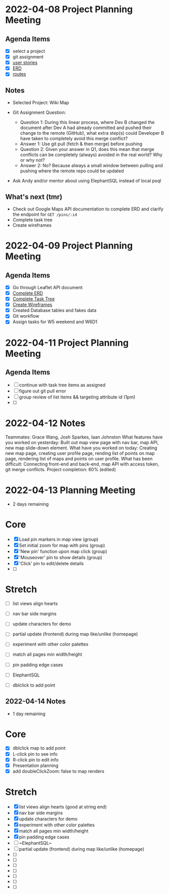 # 2022-04-08 Project Planning Meeting
## Agenda Items
- [x] select a project
- [x] git assignment
- [x] [user stories](./user_stories.md)
- [x] [ERD](./wikimap_ERD.png)
- [x] [routes](./routes_and_mvp.md)

## Notes
* Selected Project: Wiki Map
* Git Assignment Question:
  * Question 1: During this linear process, where Dev B changed the document after Dev A had already committed and pushed their change to the remote (GitHub), what extra step(s) could Developer B have taken to completely avoid this merge conflict?
  * Answer 1: Use git pull (fetch & then merge) before pushing
  * Question 2: Given your answer in Q1, does this mean that merge conflicts can be completely (always) avoided in the real world? Why or why not?
  * Answer 2: No? Because always a small window between pulling and pushing where the remote repo could be updated

* Ask Andy and/or mentor about using ElephantSQL instead of local psql

## What's next (tmr)
* Check out Google Maps API documentation to complete ERD and clarify the endpoint for `GET /pins/:id`
* Complete task tree
* Create wireframes

# 2022-04-09 Project Planning Meeting
## Agenda Items
- [x] Go through Leaflet API document
- [x] [Complete ERD](./wikimap_ERD.png)
- [x] [Complete Task Tree](./wiki-map-task-tree.png)
- [x] [Create Wireframes](./wiki-map-wire-frame.png)
- [x] Created Database tables and fakes data
- [x] Git workflow
- [x] Assign tasks for W5 weekend and W6D1

# 2022-04-11 Project Planning Meeting
## Agenda Items
- [ ] continue with task tree items as assigned
- [ ] figure out git pull error
- [ ] group review of list items && targeting attribute id (1pm)
- [ ] 


# 2022-04-12 Notes
Teammates: Grace Wang, Josh Sparkes, Iaan Johnston
What features have you worked on yesterday: Built out map view page with nav bar, map API, new map slide-down element.
What have you worked on today: Creating new map page, creating user profile page, rending list of points on map page, rendering list of maps and points on user profile.
What has been difficult: Connecting front-end and back-end, map API with access token, git merge conflicts.
Project completion: 60% (edited)

# 2022-04-13 Planning Meeting
* 2 days remaining
# Core
- [X] Load pin markers in map view (group)
- [X] Set initial zoom for map with pins (group)
- [X] 'New pin' function upon map click (group)
- [X] 'Mouseover' pin to show details (group)
- [X] 'Click' pin to edit/delete details
- [ ] 

# Stretch
- [ ] list views align hearts
- [ ] nav bar side margins
- [ ] update characters for demo
- [ ] partial update (frontend) during map like/unlike (homepage)
- [ ] experiment with other color palettes
- [ ] match all pages min width/height
- [ ] pin padding edge cases
- [ ] ElephantSQL
- [ ] dblclick to add point


## 2022-04-14 Notes
* 1 day remaining

# Core
- [X] dblclick map to add point
- [X] L-click pin to see info
- [X] R-click pin to edit info
- [X] Presentation planning
- [X] add doubleClickZoom: false to map renders

# Stretch
- [X] list views align hearts (good at string end)
- [X] nav bar side margins
- [X] update characters for demo
- [X] experiment with other color palettes
- [X] match all pages min width/height
- [X] pin padding edge cases
- [ ] ~ElephantSQL~
- [ ] partial update (frontend) during map like/unlike (homepage)
- [ ] 
- [ ] 
- [ ] 
- [ ] 
- [ ] 
- [ ] 
- [ ]

